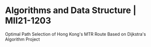 # Algorithms and Data Structure | MII21-1203
Optimal Path Selection of Hong Kong's MTR Route Based on Dijkstra's Algorithm Project
